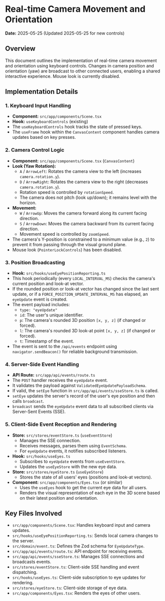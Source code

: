 # Real-time Camera Movement and Orientation

**Date:** 2025-05-25 (Updated 2025-05-25 for new controls)

## Overview

This document outlines the implementation of real-time camera movement and orientation using keyboard controls. Changes in camera position and orientation (yaw) are broadcast to other connected users, enabling a shared interactive experience. Mouse look is currently disabled.

## Implementation Details

### 1. Keyboard Input Handling

- **Component:** `src/app/components/Scene.tsx`
- **Hook:** `useKeyboardControls` (existing)
- The `useKeyboardControls` hook tracks the state of pressed keys.
- The `useFrame` hook within the `CanvasContent` component handles camera updates based on key presses.

### 2. Camera Control Logic

- **Component:** `src/app/components/Scene.tsx` (`CanvasContent`)
- **Look (Yaw Rotation):**
  - `A` / `ArrowLeft`: Rotates the camera view to the left (increases `camera.rotation.y`).
  - `D` / `ArrowRight`: Rotates the camera view to the right (decreases `camera.rotation.y`).
  - Rotation speed is controlled by `rotationSpeed`.
  - The camera does not pitch (look up/down); it remains level with the horizon.
- **Movement:**
  - `W` / `ArrowUp`: Moves the camera forward along its current facing direction.
  - `S` / `ArrowDown`: Moves the camera backward from its current facing direction.
  - Movement speed is controlled by `zoomSpeed`.
- The camera's Y-position is constrained to a minimum value (e.g., `2`) to prevent it from passing through the visual ground plane.
- Mouse look (`PointerLockControls`) has been disabled.

### 3. Position Broadcasting

- **Hook:** `src/hooks/useEyePositionReporting.ts`
- This hook periodically (every `LOCAL_INTERVAL_MS`) checks the camera's current position and look-at vector.
- If the rounded position or look-at vector has changed since the last sent update, or if a `FORCE_POSITION_UPDATE_INTERVAL_MS` has elapsed, an `eyeUpdate` event is created.
- The event payload includes:
  - `type: "eyeUpdate"`
  - `id`: The user's unique identifier.
  - `p`: The camera's rounded 3D position `[x, y, z]` (if changed or forced).
  - `l`: The camera's rounded 3D look-at point `[x, y, z]` (if changed or forced).
  - `t`: Timestamp of the event.
- The event is sent to the `/api/events` endpoint using `navigator.sendBeacon()` for reliable background transmission.

### 4. Server-Side Event Handling

- **API Route:** `src/app/api/events/route.ts`
- The `POST` handler receives the `eyeUpdate` event.
- It validates the payload against `ValidatedEyeUpdatePayloadSchema`.
- If valid, the `setEye` function in `src/app/api/events/sseStore.ts` is called.
- `setEye` updates the server's record of the user's eye position and then calls `broadcast`.
- `broadcast` sends the `eyeUpdate` event data to all subscribed clients via Server-Sent Events (SSE).

### 5. Client-Side Event Reception and Rendering

- **Store:** `src/stores/eventStore.ts` (`useEventStore`)
  - Manages the SSE connection.
  - Receives messages, parses them using `EventSchema`.
  - For `eyeUpdate` events, it notifies subscribed listeners.
- **Hook:** `src/hooks/useEyes.ts`
  - Subscribes to `eyeUpdate` events from `useEventStore`.
  - Updates the `useEyeStore` with the new eye data.
- **Store:** `src/stores/eyeStore.ts` (`useEyeStore`)
  - Stores the state of all users' eyes (positions and look-at vectors).
- **Component:** `src/app/components/Eyes.tsx` (or similar)
  - Uses the `useEyes` hook to get the current eye data for all users.
  - Renders the visual representation of each eye in the 3D scene based on their latest position and orientation.

## Key Files Involved

- `src/app/components/Scene.tsx`: Handles keyboard input and camera updates.
- `src/hooks/useEyePositionReporting.ts`: Sends local camera changes to the server.
- `src/domain/event.ts`: Defines the Zod schema for `EyeUpdateType`.
- `src/app/api/events/route.ts`: API endpoint for receiving events.
- `src/app/api/events/sseStore.ts`: Manages SSE connections and broadcasts events.
- `src/stores/eventStore.ts`: Client-side SSE handling and event dispatching.
- `src/hooks/useEyes.ts`: Client-side subscription to eye updates for rendering.
- `src/stores/eyeStore.ts`: Client-side storage of eye data.
- `src/app/components/Eyes.tsx`: Renders the eyes of other users.
